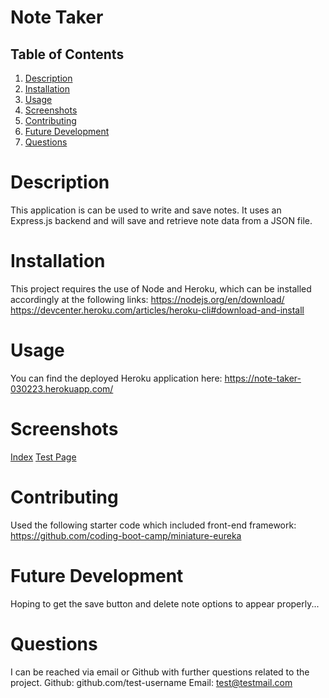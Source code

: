 # Note Taker

## Table of Contents
1. [Description](#description)
2. [Installation](#installation)
3. [Usage](#usage)
4. [Screenshots](#screenshots)
5. [Contributing](#contributing)
6. [Future Development](#future-development)
7. [Questions](#questions)

# Description
This application is can be used to write and save notes. 
It uses an Express.js backend and will save and retrieve note data from a JSON file.

# Installation
This project requires the use of Node and Heroku, which can be installed accordingly at the following links:
https://nodejs.org/en/download/
https://devcenter.heroku.com/articles/heroku-cli#download-and-install

# Usage
You can find the deployed Heroku application here: https://note-taker-030223.herokuapp.com/

# Screenshots
[Index](./public/assets/images/note-taker-index.png)
[Test Page](./public/assets/images/note-taker-test.png)

# Contributing
Used the following starter code which included front-end framework: https://github.com/coding-boot-camp/miniature-eureka

# Future Development
Hoping to get the save button and delete note options to appear properly...

# Questions
I can be reached via email or Github with further questions related to the project.
Github: github.com/test-username
Email: test@testmail.com
